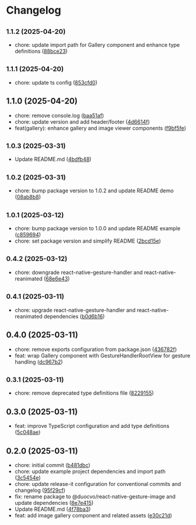 # Changelog

## <small>1.1.2 (2025-04-20)</small>

* chore: update import path for Gallery component and enhance type definitions ([88bce23](https://github.com/VoDucDuoc/react-native-gesture-image/commit/88bce23))

## <small>1.1.1 (2025-04-20)</small>

* chore: update ts config ([853cfd0](https://github.com/VoDucDuoc/react-native-gesture-image/commit/853cfd0))

## 1.1.0 (2025-04-20)

* chore: remove console.log ([baa51af](https://github.com/VoDucDuoc/react-native-gesture-image/commit/baa51af))
* chore: update version and add header/footer ([4d6614f](https://github.com/VoDucDuoc/react-native-gesture-image/commit/4d6614f))
* feat(gallery): enhance gallery and image viewer components ([f9bf5fe](https://github.com/VoDucDuoc/react-native-gesture-image/commit/f9bf5fe))

## <small>1.0.3 (2025-03-31)</small>

* Update README.md ([4bdfb48](https://github.com/VoDucDuoc/react-native-gesture-image/commit/4bdfb48))

## <small>1.0.2 (2025-03-31)</small>

* chore: bump package version to 1.0.2 and update README demo ([08ab8b8](https://github.com/VoDucDuoc/react-native-gesture-image/commit/08ab8b8))

## <small>1.0.1 (2025-03-12)</small>

* chore: bump package version to 1.0.0 and update README example ([c859694](https://github.com/VoDucDuoc/react-native-gesture-image/commit/c859694))
* chore: set package version and simplify README ([2bcd15e](https://github.com/VoDucDuoc/react-native-gesture-image/commit/2bcd15e))

## <small>0.4.2 (2025-03-12)</small>

* chore: downgrade react-native-gesture-handler and react-native-reanimated ([68e6e43](https://github.com/VoDucDuoc/react-native-gesture-image/commit/68e6e43))

## <small>0.4.1 (2025-03-11)</small>

* chore: upgrade react-native-gesture-handler and react-native-reanimated dependencies ([b0d6b16](https://github.com/VoDucDuoc/react-native-gesture-image/commit/b0d6b16))

## 0.4.0 (2025-03-11)

* chore: remove exports configuration from package.json ([436782f](https://github.com/VoDucDuoc/react-native-gesture-image/commit/436782f))
* feat: wrap Gallery component with GestureHandlerRootView for gesture handling ([dc967b2](https://github.com/VoDucDuoc/react-native-gesture-image/commit/dc967b2))

## <small>0.3.1 (2025-03-11)</small>

* chore: remove deprecated type definitions file ([8229155](https://github.com/VoDucDuoc/react-native-gesture-image/commit/8229155))

## 0.3.0 (2025-03-11)

* feat: improve TypeScript configuration and add type definitions ([5c048ae](https://github.com/VoDucDuoc/react-native-gesture-image/commit/5c048ae))

## 0.2.0 (2025-03-11)

* chore: initial commit ([b481dbc](https://github.com/VoDucDuoc/react-native-gesture-image/commit/b481dbc))
* chore: update example project dependencies and import path ([3c5454e](https://github.com/VoDucDuoc/react-native-gesture-image/commit/3c5454e))
* chore: update release-it configuration for conventional commits and changelog ([95f29cf](https://github.com/VoDucDuoc/react-native-gesture-image/commit/95f29cf))
* fix: rename package to @duocvo/react-native-gesture-image and update dependencies ([8e7e415](https://github.com/VoDucDuoc/react-native-gesture-image/commit/8e7e415))
* Update README.md ([4f78ba3](https://github.com/VoDucDuoc/react-native-gesture-image/commit/4f78ba3))
* feat: add image gallery component and related assets ([e30c21d](https://github.com/VoDucDuoc/react-native-gesture-image/commit/e30c21d))
